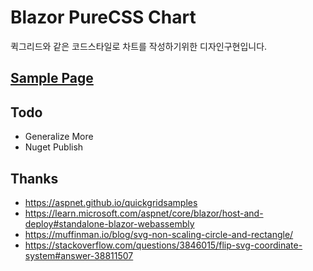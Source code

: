# Blazor PureCSS Chart

퀵그리드와 같은 코드스타일로 차트를 작성하기위한 디자인구현입니다.

## [Sample Page](https://naratteu.github.io/Naratteu.AspNetCore.Components.TickChart)

## Todo
* Generalize More
* Nuget Publish

## Thanks
* https://aspnet.github.io/quickgridsamples
* https://learn.microsoft.com/aspnet/core/blazor/host-and-deploy#standalone-blazor-webassembly
* https://muffinman.io/blog/svg-non-scaling-circle-and-rectangle/
* https://stackoverflow.com/questions/3846015/flip-svg-coordinate-system#answer-38811507